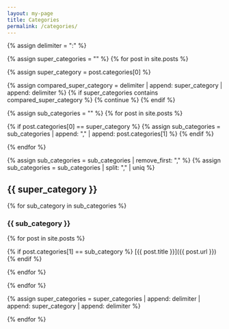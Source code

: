 ```yaml
---
layout: my-page
title: Categories
permalink: /categories/
---
```


{% assign delimiter = ":" %}

{% assign super_categories = "" %}
{% for post in site.posts %}

{% assign super_category = post.categories[0] %}

{% assign compared_super_category = delimiter | append: super_category | append: delimiter %}
{% if super_categories contains compared_super_category %}
{% continue %}
{% endif %}

{% assign sub_categories = "" %}
{% for post in site.posts %}

{% if post.categories[0] == super_category %}
{% assign sub_categories = sub_categories | append: "," | append: post.categories[1] %}
{% endif %}

{% endfor %}

{% assign sub_categories = sub_categories | remove_first: "," %}
{% assign sub_categories = sub_categories | split: "," | uniq %}

## {{ super_category }}

{% for sub_category in sub_categories %}

### {{ sub_category }}

{% for post in site.posts %}

{% if post.categories[1] == sub_category %}
[{{ post.title }}]({{ post.url }})
{% endif %}

{% endfor %}

{% endfor %}

{% assign super_categories = super_categories | append: delimiter | append: super_category | append: delimiter %}

{% endfor %}